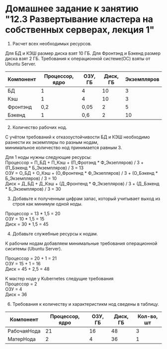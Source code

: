 # Домашнее задание к занятию "12.3 Развертывание кластера на собственных серверах, лекция 1"  
  
1. Расчет всех необходимых ресурсов.  
  
Для БД и КЭШ размер диска взят 10 ГБ.
Для Фронтэнд и Бэкенд размер диска взят 2 ГБ.
Требования к операционной системе(ОС) взяты от Ubuntu Server.
   
| Компонент | Процессор, ядро | ОЗУ, ГБ | Диск, ГБ | Экземпляров | 
| --- | --- | --- | --- | --- |
| БД | 1 | 4 | 10 | 3 |
| Кэш | 1 | 4 | 10 | 3 |
| Фронтэнд | 0,2 | 0,05 | 2 | 5 |
| Бэкенд | 1 | 0,6 | 2 | 10 |
  
2. Количество рабочих нод.
  
С учётом требований к отказоустойчивости БД и КЭШ необходимо разнести их экземпляры по разным нодам,  
минимальное количество нод принимается равным 3.  

Для 1 ноды нужны следующие ресурсы:  
Процессор = П_БД + П_Кэш + (П_Фротэнд * Ф_Экзепляров) / 3 + (П_Бэкенд * Б_Экземпляров) / 3 = 13   
ОЗУ = О_БД + О_Кэш + (О_Фронтенд * Ф_Экзепляров) / 3 + (О_Бэкенд * Б_Экземпляров) / 3 = 10  
Диск = Д_БД + Д_Кэш + (Д_Фронтенд * Ф_Экзепляров) / 3 + (Д_Бэкенд * Б_Экземпляров) / 3 = 30   

3. Добавьте к полученным цифрам запас, который учитывает выход из строя как минимум одной ноды.
  
Процессор = 13 * 1,5 = 20  
ОЗУ = 10 * 1,5 = 15  
Диск = 30 * 1,5 = 45  
  
4. Добавьте служебные ресурсы к нодам.
  
К рабочим нодам добавляем минимальные требования операционной сиситемы (Ubuntu Server).  
  
Процессор = 20 + 1 = 21  
ОЗУ = 15 + 1 = 16  
Диск = 45 + 2,5 = 48  
  
К мастер ноде у Kubernetes следущие требования  
Процессор = 2  
ОЗУ = 4  
Диск = 36  
  
6. Требования к количеству и характеристикм нод сведены в таблицу.  
  
| Компонент | Процессор, ядро | ОЗУ, ГБ | Диск, ГБ | Кол-во, шт |  
| --- | --- | --- | --- | --- |  
| РабочаяНода | 21 | 16 | 48 | 3 |  
| МатерНода | 2 | 4 | 36 | 1 |  
